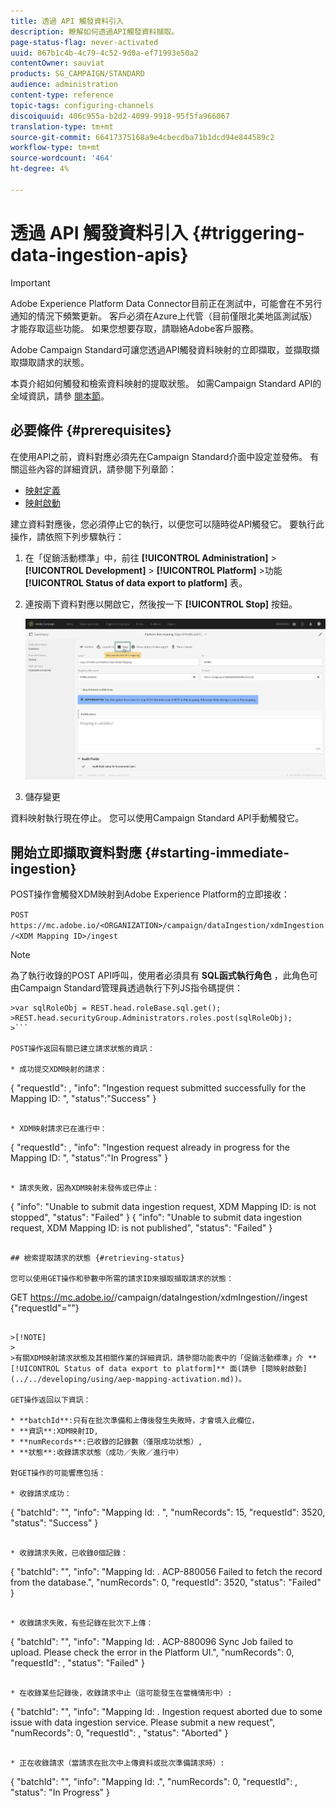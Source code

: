 ```yaml
---
title: 透過 API 觸發資料引入
description: 瞭解如何透過API觸發資料擷取。
page-status-flag: never-activated
uuid: 867b1c4b-4c79-4c52-9d0a-ef71993e50a2
contentOwner: sauviat
products: SG_CAMPAIGN/STANDARD
audience: administration
content-type: reference
topic-tags: configuring-channels
discoiquuid: 406c955a-b2d2-4099-9918-95f5fa966067
translation-type: tm+mt
source-git-commit: 66417375168a9e4cbecdba71b1dcd94e844589c2
workflow-type: tm+mt
source-wordcount: '464'
ht-degree: 4%

---
```



# 透過 API 觸發資料引入 {#triggering-data-ingestion-apis}

>[!IMPORTANT]
>
>Adobe Experience Platform Data Connector目前正在測試中，可能會在不另行通知的情況下頻繁更新。 客戶必須在Azure上代管（目前僅限北美地區測試版）才能存取這些功能。 如果您想要存取，請聯絡Adobe客戶服務。

Adobe Campaign Standard可讓您透過API觸發資料映射的立即擷取，並擷取擷取擷取請求的狀態。

本頁介紹如何觸發和檢索資料映射的提取狀態。 如需Campaign Standard API的全域資訊，請參 [閱本節](../../api/using/get-started-apis.md)。

## 必要條件 {#prerequisites}

在使用API之前，資料對應必須先在Campaign Standard介面中設定並發佈。 有關這些內容的詳細資訊，請參閱下列章節：

* [映射定義](../../developing/using/aep-mapping-definition.md)
* [映射啟動](../../developing/using/aep-mapping-activation.md)

建立資料對應後，您必須停止它的執行，以便您可以隨時從API觸發它。 要執行此操作，請依照下列步驟執行：

1. 在「促銷活動標準」中，前往 **[!UICONTROL Administration]** > **[!UICONTROL Development]** > **[!UICONTROL Platform]** >功能 **[!UICONTROL Status of data export to platform]** 表。

1. 連按兩下資料對應以開啟它，然後按一下 **[!UICONTROL Stop]** 按鈕。

   ![](assets/aep_datamapping_stop.png)

1. 儲存變更

資料映射執行現在停止。 您可以使用Campaign Standard API手動觸發它。

## 開始立即擷取資料對應 {#starting-immediate-ingestion}

POST操作會觸發XDM映射到Adobe Experience Platform的立即接收：

`POST https://mc.adobe.io/<ORGANIZATION>/campaign/dataIngestion/xdmIngestion/<XDM Mapping ID>/ingest`

>[!NOTE]
>
>為了執行收錄的POST API呼叫，使用者必須具有 **SQL函式執行角色** ，此角色可由Campaign Standard管理員透過執行下列JS指令碼提供：
>
>
```
>var sqlRoleObj = REST.head.roleBase.sql.get();
>REST.head.securityGroup.Administrators.roles.post(sqlRoleObj);
>```

POST操作返回有關已建立請求狀態的資訊：

* 成功提交XDM映射的請求：

```
{
"requestId": <value>,
"info": "Ingestion request submitted successfully for the Mapping ID: <value>",
"status":"Success"
}
```

* XDM映射請求已在進行中：

```
{
"requestId": <value>,
"info": "Ingestion request already in progress for the Mapping ID: <value>",
"status":"In Progress"
}
```

* 請求失敗，因為XDM映射未發佈或已停止：

```
{
"info": "Unable to submit data ingestion request, XDM Mapping ID: <value> is not stopped",
"status": "Failed"
}
{
"info": "Unable to submit data ingestion request, XDM Mapping ID: <value> is not published",
"status": "Failed"
}
```

## 檢索提取請求的狀態 {#retrieving-status}

您可以使用GET操作和參數中所需的請求ID來擷取擷取請求的狀態：

```
GET https://mc.adobe.io/<ORGANIZATION>/campaign/dataIngestion/xdmIngestion/<XDM Mapping ID>/ingest
{"requestId"="<value>"}
```

>[!NOTE]
>
>有關XDM映射請求狀態及其相關作業的詳細資訊，請參閱功能表中的「促銷活動標準」介 **[!UICONTROL Status of data export to platform]** 面(請參 [閱映射啟動](../../developing/using/aep-mapping-activation.md))。

GET操作返回以下資訊：

* **batchId**:只有在批次準備和上傳後發生失敗時，才會填入此欄位，
* **資訊**:XDM映射ID,
* **numRecords**:已收錄的記錄數（僅限成功狀態）,
* **狀態**:收錄請求狀態（成功／失敗／進行中）

對GET操作的可能響應包括：

* 收錄請求成功：

   ```
   {
   "batchId": "",
   "info": "Mapping Id: <value>. ",
   "numRecords": 15,
   "requestId": 3520,
   "status": "Success"
   }
   ```

* 收錄請求失敗，已收錄0個記錄：

   ```
   {
   "batchId": "",
   "info": "Mapping Id: <value>. ACP-880056 Failed to fetch the record from the database.",
   "numRecords": 0,
   "requestId": 3520,
   "status": "Failed"
   }
   ```

* 收錄請求失敗，有些記錄在批次下上傳：

   ```
   {
   "batchId": "<value>",
   "info": "Mapping Id: <value>. ACP-880096 Sync Job failed to upload. Please check the error in the Platform UI.",
   "numRecords": 0,
   "requestId": <value>,
   "status": "Failed"
   }
   ```

* 在收錄某些記錄後，收錄請求中止（這可能發生在當機情形中）:

   ```
   {
   "batchId": "",
   "info": "Mapping Id: <value>. Ingestion request aborted due to some issue with data ingestion service. Please submit a new request",
   "numRecords": 0,
   "requestId": <value>,
   "status": "Aborted"
   }
   ```

* 正在收錄請求（當請求在批次中上傳資料或批次準備請求時）:

   ```
   {
   "batchId": "",
   "info": "Mapping Id: <value>.",
   "numRecords": 0,
   "requestId": <value>,
   "status": "In Progress"
   }
   ```
